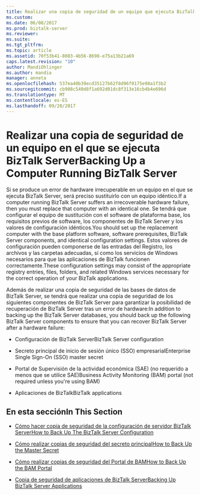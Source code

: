 ```yaml
---
title: Realizar una copia de seguridad de un equipo que ejecuta BizTalk Server | Documentos de Microsoft
ms.custom: 
ms.date: 06/08/2017
ms.prod: biztalk-server
ms.reviewer: 
ms.suite: 
ms.tgt_pltfrm: 
ms.topic: article
ms.assetid: 70f53b41-8083-4b56-8698-e75a13b21a69
caps.latest.revision: "10"
author: MandiOhlinger
ms.author: mandia
manager: anneta
ms.openlocfilehash: 537ea40b39ecd35127b62f8d96f0175e98a1f3b2
ms.sourcegitcommit: cb908c540d8f1a692d01dc8f313e16cb4b4e696d
ms.translationtype: MT
ms.contentlocale: es-ES
ms.lasthandoff: 09/20/2017
---
```

# <a name="backing-up-a-computer-running-biztalk-server"></a><span data-ttu-id="4d704-102">Realizar una copia de seguridad de un equipo en el que se ejecuta BizTalk Server</span><span class="sxs-lookup"><span data-stu-id="4d704-102">Backing Up a Computer Running BizTalk Server</span></span>
<span data-ttu-id="4d704-103">Si se produce un error de hardware irrecuperable en un equipo en el que se ejecuta BizTalk Server, será preciso sustituirlo con un equipo idéntico.</span><span class="sxs-lookup"><span data-stu-id="4d704-103">If a computer running BizTalk Server suffers an irrecoverable hardware failure, then you must replace that computer with an identical one.</span></span> <span data-ttu-id="4d704-104">Se tendrá que configurar el equipo de sustitución con el software de plataforma base, los requisitos previos de software, los componentes de BizTalk Server y los valores de configuración idénticos.</span><span class="sxs-lookup"><span data-stu-id="4d704-104">You should set up the replacement computer with the base platform software, software prerequisites, BizTalk Server components, and identical configuration settings.</span></span> <span data-ttu-id="4d704-105">Estos valores de configuración pueden componerse de las entradas del Registro, los archivos y las carpetas adecuadas, sí como los servicios de Windows necesarios para que las aplicaciones de BizTalk funcionen correctamente.</span><span class="sxs-lookup"><span data-stu-id="4d704-105">These configuration settings may consist of the appropriate registry entries, files, folders, and related Windows services necessary for the correct operation of your BizTalk applications.</span></span>  
  
 <span data-ttu-id="4d704-106">Además de realizar una copia de seguridad de las bases de datos de BizTalk Server, se tendrá que realizar una copia de seguridad de los siguientes componentes de BizTalk Server para garantizar la posibilidad de recuperación de BizTalk Server tras un error de hardware:</span><span class="sxs-lookup"><span data-stu-id="4d704-106">In addition to backing up the BizTalk Server databases, you should back up the following BizTalk Server components to ensure that you can recover BizTalk Server after a hardware failure:</span></span>  
  
-   <span data-ttu-id="4d704-107">Configuración de BizTalk Server</span><span class="sxs-lookup"><span data-stu-id="4d704-107">BizTalk Server configuration</span></span>  
  
-   <span data-ttu-id="4d704-108">Secreto principal de inicio de sesión único (SSO) empresarial</span><span class="sxs-lookup"><span data-stu-id="4d704-108">Enterprise Single Sign-On (SSO) master secret</span></span>  
  
-   <span data-ttu-id="4d704-109">Portal de Supervisión de la actividad económica (SAE) (no requerido a menos que se utilice SAE)</span><span class="sxs-lookup"><span data-stu-id="4d704-109">Business Activity Monitoring (BAM) portal (not required unless you're using BAM)</span></span>  
  
-   <span data-ttu-id="4d704-110">Aplicaciones de BizTalk</span><span class="sxs-lookup"><span data-stu-id="4d704-110">BizTalk applications</span></span>  
  
## <a name="in-this-section"></a><span data-ttu-id="4d704-111">En esta sección</span><span class="sxs-lookup"><span data-stu-id="4d704-111">In This Section</span></span>  
  
-   [<span data-ttu-id="4d704-112">Cómo hacer copia de seguridad de la configuración de servidor BizTalk Server</span><span class="sxs-lookup"><span data-stu-id="4d704-112">How to Back Up The BizTalk Server Configuration</span></span>](../core/how-to-back-up-the-biztalk-server-configuration.md)  
  
-   [<span data-ttu-id="4d704-113">Cómo realizar copias de seguridad del secreto principal</span><span class="sxs-lookup"><span data-stu-id="4d704-113">How to Back Up the Master Secret</span></span>](../core/how-to-back-up-the-master-secret.md)  
  
-   [<span data-ttu-id="4d704-114">Cómo realizar copias de seguridad del Portal de BAM</span><span class="sxs-lookup"><span data-stu-id="4d704-114">How to Back Up the BAM Portal</span></span>](../core/how-to-back-up-the-bam-portal.md)  
  
-   [<span data-ttu-id="4d704-115">Copia de seguridad de aplicaciones de BizTalk Server</span><span class="sxs-lookup"><span data-stu-id="4d704-115">Backing Up BizTalk Server Applications</span></span>](../core/backing-up-biztalk-server-applications.md)